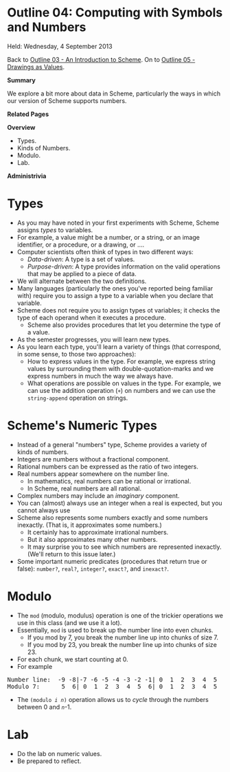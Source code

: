 Outline 04: Computing with Symbols and Numbers
==============================================

Held: Wednesday, 4 September 2013

Back to [Outline 03 - An Introduction to Scheme](outline.03.html).
On to [Outline 05 - Drawings as Values](outline.05.html).

**Summary**

We explore a bit more about data in Scheme, particularly the ways
in which our version of Scheme supports numbers.

**Related Pages**


**Overview**

* Types.
* Kinds of Numbers.
* Modulo.
* Lab.

**Administrivia**


Types
=====
* As you may have noted in your first experiments with Scheme, Scheme
  assigns *types* to variables.
* For example, a value might be a number, or a string, or an image 
  identifier, or a procedure, or a drawing, or ....
* Computer scientists often think of types in two different ways:
    * *Data-driven*: A type is a set of values.
    * *Purpose-driven*: A type provides information on the valid
    operations that may be applied to a piece of data.
* We will alternate between the two definitions.
* Many languages (particularly the ones you've reported being familiar
  with) require you to assign a type to a variable when you declare
  that variable.
* Scheme does not require you to assign types ot variables; it checks
  the type of each operand when it executes a procedure.
    * Scheme also provides procedures that let you determine the type
    of a value.
* As the semester progresses, you will learn new types.
* As you learn each type, you'll learn a variety of things (that 
  correspond, in some sense, to those two approaches):
    * How to express values in the type.  For example, we express string
    values by surrounding them with double-quotation-marks and we express
    numbers in much the way we always have.
    * What operations are possible on values in the type.  For example, we
    can use the addition operation (<code>+</code>) on numbers and we
    can use the <code>string-append</code> operation on strings.

Scheme's Numeric Types
======================
* Instead of a general "numbers" type, Scheme provides a variety
  of kinds of numbers.
* Integers are numbers without a fractional component.
* Rational numbers can be expressed as the ratio of two integers.
* Real numbers appear somewhere on the number line.
    * In mathematics, real numbers can be rational or irrational.
    * In Scheme, real numbers are all rational.
* Complex numbers may include an *imaginary* component.
* You can (almost) always use an integer when a real is expected, but
  you cannot always use
* Scheme also represents some numbers exactly and some numbers
  inexactly.  (That is, it approximates some numbers.)
    * It certainly has to approximate irrational numbers.
    * But it also approximates many other numbers.
    * It may surprise you to see which numbers are represented inexactly.
    (We'll return to this issue later.)
* Some important numeric predicates (procedures that return true or
  false):
  <code>number?</code>,
  <code>real?</code>,
  <code>integer?</code>,
  <code>exact?</code>, and
  <code>inexact?</code>.

Modulo
======
* The <code>mod</code> (modulo, modulus) operation is one of the trickier 
  operations we use in this class (and we use it a lot).
* Essentially, <code>mod</code> is used to break up the number line into
  even chunks.
    * If you mod by 7, you break the number line up into chunks of size 7.
    * If you mod by 23, you break the number line up into chunks of size 23.
* For each chunk, we start counting at 0.
* For example
<pre>
Number line:  -9 -8|-7 -6 -5 -4 -3 -2 -1| 0  1  2  3  4  5  6| 7  8  9 10 11 
Modulo 7:      5  6| 0  1  2  3  4  5  6| 0  1  2  3  4  5  6| 0  1  2  3  4 
</pre>
* The <code>(modulo *i* *n*)</code> operation allows us to 
  *cycle* through the numbers between 0 and <code>*n*</code>-1.

Lab
===
* Do [](../Labs/numeric-values-lab.html)the lab on numeric values</a>.
* Be prepared to reflect.



